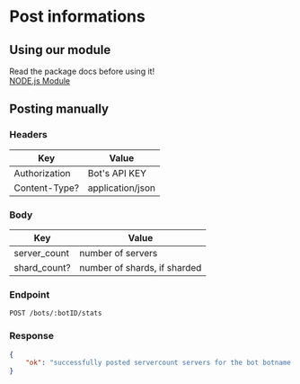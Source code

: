 # Post informations

## Using our module

Read the package docs before using it!  
[NODE.js Module](https://www.npmjs.com/package/bbl-api)

## Posting manually

### Headers

| Key           | Value            |
| ------------- | ---------------- |
| Authorization | Bot's API KEY    |
| Content-Type? | application/json |

### Body

| Key          | Value                        |
| ------------ | ---------------------------- |
| server_count | number of servers            |
| shard_count? | number of shards, if sharded |

### Endpoint

`POST /bots/:botID/stats`

### Response

```json
{
	"ok": "successfully posted servercount servers for the bot botname !"
}
```
